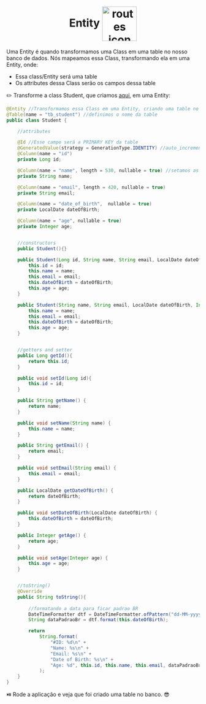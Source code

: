<h1 align="center">
    Entity
    <img src="https://cdn2.iconfinder.com/data/icons/unilite-shift-maps-travel-vol-2/60/007_073_map_plan_scheme_house-512.png" alt="routes icon" width="90px" align="center">
</h1>


Uma Entity é quando transformamos uma Class em uma table no nosso banco de dados. Nós mapeamos essa Class, transformando ela em uma Entity, onde:

- Essa class/Entity será uma table
- Os attributes dessa Class serão os campos dessa table


✏️ Transforme a class Student, que criamos [aqui](./2.studentClass.md), em uma Entity:


```java
@Entity //Transformamos essa Class em uma Entity, criando uma table no banco de dados
@Table(name = "tb_student") //definimos o nome da table
public class Student {

    //attributes

    @Id //Esse campo será a PRIMARY KEY da table
    @GeneratedValue(strategy = GenerationType.IDENTITY) //auto_increment
    @Column(name = "id")
    private Long id;

    @Column(name = "name", length = 530, nullable = true) //setamos as informacoes do campo --> "Nome do campo" ,"tamanho do VARCHAR", setamos as constraints
    private String name;

    @Column(name = "email", length = 420, nullable = true)
    private String email;

    @Column(name = "date_of_birth",  nullable = true)
    private LocalDate dateOfBirth;

    @Column(name = "age", nullable = true)
    private Integer age;


    //constructors
    public Student(){}

    public Student(Long id, String name, String email, LocalDate dateOfBirth, Integer age){
        this.id = id;
        this.name = name;
        this.email = email;
        this.dateOfBirth = dateOfBirth;
        this.age = age;
    }

    public Student(String name, String email, LocalDate dateOfBirth, Integer age){ //usaremos esse contructor depois. Quando essa Class virar uma Entity, o id terá auto_increment.
        this.name = name;
        this.email = email;
        this.dateOfBirth = dateOfBirth;
        this.age = age;
    }


    //getters and setter
    public Long getId(){
        return this.id;
    }

    public void setId(Long id){
        this.id = id;
    }

    public String getName() {
        return name;
    }

    public void setName(String name) {
        this.name = name;
    }

    public String getEmail() {
        return email;
    }

    public void setEmail(String email) {
        this.email = email;
    }

    public LocalDate getDateOfBirth() {
        return dateOfBirth;
    }

    public void setDateOfBirth(LocalDate dateOfBirth) {
        this.dateOfBirth = dateOfBirth;
    }

    public Integer getAge() {
        return age;
    }

    public void setAge(Integer age) {
        this.age = age;
    }


    //toString()
    @Override
    public String toString(){
        
        //formatando a data para ficar padrao BR
        DateTimeFormatter dtf = DateTimeFormatter.ofPattern("dd-MM-yyyy");
        String dataPadraoBr = dtf.format(this.dateOfBirth);

        return
            String.format(
                "#ID: %d\n" +
                "Name: %s\n" +
                "Email: %s\n" +
                "Date of Birth: %s\n" +
                "Age: %d", this.id, this.name, this.email, dataPadraoBr, this.age
            );
    }    
}
```

⏯️ Rode a aplicação e veja que foi criado uma table no banco. 😎